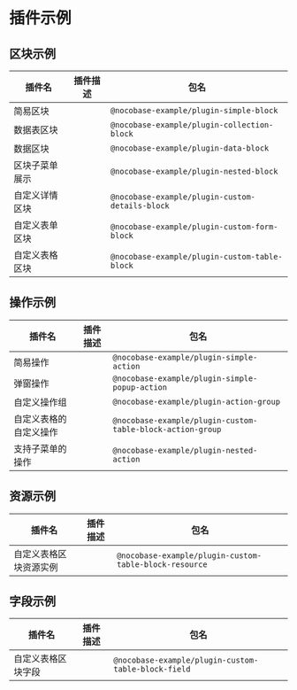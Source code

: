 # 插件示例

## 区块示例

| 插件名                  | 插件描述 | 包名                                              |
| -------------------- | ---- | ----------------------------------------------- |
| 简易区块         |      | `@nocobase-example/plugin-simple-block`         |
| 数据表区块     |      | `@nocobase-example/plugin-collection-block`     |
| 数据区块           |      | `@nocobase-example/plugin-data-block`           |
| 区块子菜单展示        |      | `@nocobase-example/plugin-nested-block`         |
| 自定义详情区块 |      | `@nocobase-example/plugin-custom-details-block` |
| 自定义表单区块   |      | `@nocobase-example/plugin-custom-form-block`    |
| 自定义表格区块  |      | `@nocobase-example/plugin-custom-table-block`   |

## 操作示例

| 插件名                             | 插件描述 | 包名                                                         |
| ------------------------------- | ---- | ---------------------------------------------------------- |
| 简易操作               |      | `@nocobase-example/plugin-simple-action`                   |
| 弹窗操作               |      | `@nocobase-example/plugin-simple-popup-action`             |
| 自定义操作组            |      | `@nocobase-example/plugin-action-group`                    |
| 自定义表格的自定义操作    |      | `@nocobase-example/plugin-custom-table-block-action-group` |
| 支持子菜单的操作         |      | `@nocobase-example/plugin-nested-action` |

## 资源示例

| 插件名                         | 插件描述 | 包名                                                     |
| --------------------------- | ---- | ------------------------------------------------------ |
| 自定义表格区块资源实例 |      | `@nocobase-example/plugin-custom-table-block-resource` |

## 字段示例

| 插件名                         | 插件描述 | 包名                                                     |
| --------------------------- | ---- | ------------------------------------------------------ |
| 自定义表格区块字段 |      | `@nocobase-example/plugin-custom-table-block-field` |
